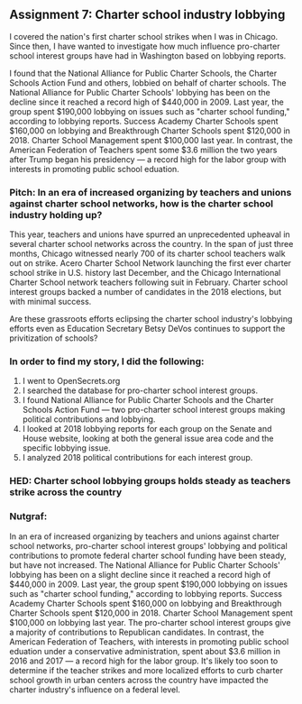 ## Assignment 7: Charter school industry lobbying 

I covered the nation's first charter school strikes when I was in Chicago. Since then, I have wanted to investigate how much influence pro-charter school interest groups have had in Washington based on lobbying reports. 

I found that the National Alliance for Public Charter Schools, the Charter Schools Action Fund and others, lobbied on behalf of charter schools. The National Alliance for Public Charter Schools' lobbying has been on the decline since it reached a record high of $440,000 in 2009. Last year, the group spent $190,000 lobbying on issues such as "charter school funding," according to lobbying reports. Success Academy Charter Schools spent $160,000 on lobbying and Breakthrough Charter Schools spent $120,000 in 2018. Charter School Management spent $100,000 last year. In contrast, the American Federation of Teachers spent some $3.6 million the two years after Trump began his presidency — a record high for the labor group with interests in promoting public school eduation. 

### Pitch: In an era of increased organizing by teachers and unions against charter school networks, how is the charter school industry holding up?
This year, teachers and unions have spurred an unprecedented upheaval in several charter school networks across the country. In the span of just three months, Chicago witnessed nearly 700 of its charter school teachers walk out on strike. Acero Charter School Network launching the first ever charter school strike in U.S. history last December, and the Chicago International Charter School network teachers following suit in February. Charter school interest groups backed a number of candidates in the 2018 elections, but with minimal success. 

Are these grassroots efforts eclipsing the charter school industry's lobbying efforts even as Education Secretary Betsy DeVos continues to support the privitization of schools?
 
### In order to find my story, I did the following:
1. I went to OpenSecrets.org
1. I searched the database for pro-charter school interest groups.
1. I found National Alliance for Public Charter Schools and the Charter Schools Action Fund — two pro-charter school interest groups making political contributions and lobbying.
1. I looked at 2018 lobbying reports for each group on the Senate and House website, looking at both the general issue area code and the specific lobbying issue. 
1. I analyzed 2018 political contributions for each interest group. 

### HED: Charter school lobbying groups holds steady as teachers strike across the country
### Nutgraf: 
In an era of increased organizing by teachers and unions against charter school networks, pro-charter school interest groups' lobbying and political contributions to promote federal charter school funding have been steady, but have not increased. The National Alliance for Public Charter Schools' lobbying has been on a slight decline since it reached a record high of $440,000 in 2009. Last year, the group spent $190,000 lobbying on issues such as "charter school funding," according to lobbying reports. Success Academy Charter Schools spent $160,000 on lobbying and Breakthrough Charter Schools spent $120,000 in 2018. Charter School Management spent $100,000 on lobbying last year. The pro-charter school interest groups give a majority of contributions to Republican candidates. In contrast, the American Federation of Teachers, with interests in promoting public school eduation under a conservative administration, spent about $3.6 million in 2016 and 2017 — a record high for the labor group. It's likely too soon to determine if the teacher strikes and more localized efforts to curb charter school growth in urban centers across the country have impacted the charter industry's influence on a federal level.  





